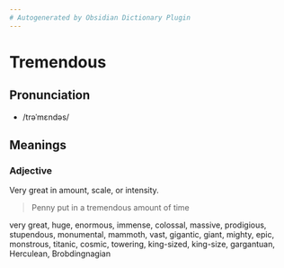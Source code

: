 ```yaml
---
# Autogenerated by Obsidian Dictionary Plugin
---
```


# Tremendous

## Pronunciation

- /trəˈmɛndəs/

## Meanings

### Adjective

Very great in amount, scale, or intensity.

> Penny put in a tremendous amount of time

very great, huge, enormous, immense, colossal, massive, prodigious, stupendous, monumental, mammoth, vast, gigantic, giant, mighty, epic, monstrous, titanic, cosmic, towering, king-sized, king-size, gargantuan, Herculean, Brobdingnagian


